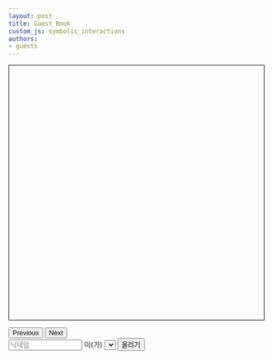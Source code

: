 ```yaml
---
layout: post
title: Guest Book
custom_js: symbolic_interactions
authors: 
- guests
---
```


<script src="https://www.gstatic.com/firebasejs/8.6.1/firebase-app.js"></script>
<script src="https://www.gstatic.com/firebasejs/8.6.1/firebase-firestore.js"></script>

<!-- Interaction -->

<!-- # Style -->
<style>
#messageBox {
  border: 1px solid black; 
  height: 500px; 
  position: relative;
}

#customGreetingDiv {
  display: none;
}
</style>

<!-- # Body -->
<div id="messageBox"></div>
<p id="pageLabel"></p>
<button id="prevButton" type="button">Previous</button>
<button id="nextButton" type="button">Next</button>
<form>
  <input id="nicknameInput" placeholder="닉네임" type="text" size="15">
  이(가)
  <div id="customGreetingDiv">
    <input id="greetingTextInput" type="text" name="greetingTextInput" 
          placeholder="인사">
    <input id="greetingEmojiInput" type="text" name="greetingEmojiInput" 
          placeholder="이모지" size="5" >
  </div>
  <select id="greetingSelect"></select>
  <button id="sendButton" type="button">올리기</button>
</form>
<!-- 
### Background
In this post,
The visitors will greet me.

They can select their words like:
- *Jeanne*(이)가 * 손짓👋🙋*을 보냈다.
- *Hoyeon*(이)가 *자전거 벨소리 땡땡🛎️*을 보냈다.
- *Jeongmin*(이)가 *어깨 툭툭 치기(🤚)*을 보냈다. 

The italic words are their input.
The first ones are their nicknames. They will use a textbox to type these.
The second ones are their greets. They will select this from a select box.

This is the elements of the select box.
- 인사하는 손짓 👋🙋‍♀️
- 자전거 벨소리 땡땡 🛎️
- 어깨를 툭툭 치기 🤚
- 이름을 부르기 🏷️
- 건배하기 짠 🍻🥂

### Design

There is a big box (1px black straight line borders), in which the above sentences (e.g., Jeanne(이)가 인사하는 손짓👋🙋을 보냈다.) appear. 
Below this box, there is a form, consisting of a textbox, a select box, and a send button.
The send button's label is the emoji associated with the selected greets. 
When this button is clicked, the constructed greeting message will be added to the big box.

### Goal

- Code `symbolic_interactions.js` for implementing this design. -->

